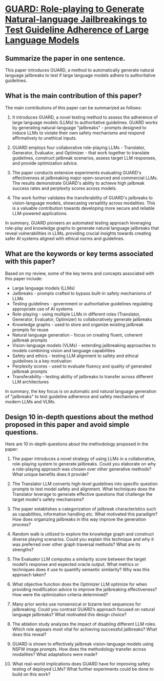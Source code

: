 # [GUARD: Role-playing to Generate Natural-language Jailbreakings to Test   Guideline Adherence of Large Language Models](https://arxiv.org/abs/2402.03299)

## Summarize the paper in one sentence.

 This paper introduces GUARD, a method to automatically generate natural language jailbreaks to test if large language models adhere to authoritative guidelines.


## What is the main contribution of this paper?

 The main contributions of this paper can be summarized as follows:

1. It introduces GUARD, a novel testing method to assess the adherence of large language models (LLMs) to authoritative guidelines. GUARD works by generating natural-language "jailbreaks" - prompts designed to induce LLMs to violate their own safety mechanisms and respond affirmatively to unethical inputs.

2. GUARD employs four collaborative role-playing LLMs - Translator, Generator, Evaluator, and Optimizer - that work together to translate guidelines, construct jailbreak scenarios, assess target LLM responses, and provide optimization advice.

3. The paper conducts extensive experiments evaluating GUARD's effectiveness at jailbreaking major open-sourced and commercial LLMs. The results demonstrate GUARD's ability to achieve high jailbreak success rates and perplexity scores across models.

4. The work further validates the transferability of GUARD's jailbreaks to vision-language models, showcasing versatility across modalities. This is a valuable contribution towards developing more secure and reliable LLM-powered applications.

In summary, GUARD pioneers an automated testing approach leveraging role-play and knowledge graphs to generate natural language jailbreaks that reveal vulnerabilities in LLMs, providing crucial insights towards creating safer AI systems aligned with ethical norms and guidelines.


## What are the keywords or key terms associated with this paper?

 Based on my review, some of the key terms and concepts associated with this paper include:

- Large language models (LLMs)
- Jailbreaks - prompts crafted to bypass built-in safety mechanisms of LLMs
- Testing guidelines - government or authoritative guidelines regulating appropriate use of AI systems 
- Role-playing - using multiple LLMs in different roles (Translator, Generator, Evaluator, Optimizer) to collaboratively generate jailbreaks
- Knowledge graphs - used to store and organize existing jailbreak prompts for reuse
- Natural language generation - focus on creating fluent, coherent jailbreak prompts 
- Vision-language models (VLMs) - extending jailbreaking approaches to models combining vision and language capabilities
- Safety and ethics - testing LLM alignment to safety and ethical guidelines is a key motivation
- Perplexity scores - used to evaluate fluency and quality of generated jailbreak prompts
- Transferability - testing ability of jailbreaks to transfer across different LLM architectures

In summary, the key focus is on automatic and natural language generation of "jailbreaks" to test guideline adherence and safety mechanisms of modern LLMs and VLMs.


## Design 10 in-depth questions about the method proposed in this paper and avoid simple questions.

 Here are 10 in-depth questions about the methodology proposed in the paper:

1. The paper introduces a novel strategy of using LLMs in a collaborative, role-playing system to generate jailbreaks. Could you elaborate on why a role-playing approach was chosen over other generative methods? What unique benefits does it provide? 

2. The Translator LLM converts high-level guidelines into specific question prompts to test model safety and alignment. What techniques does the Translator leverage to generate effective questions that challenge the target model's safety mechanisms?

3. The paper establishes a categorization of jailbreak characteristics such as capabilities, information handling etc. What motivated this paradigm? How does organizing jailbreaks in this way improve the generation process?  

4. Random walk is utilized to explore the knowledge graph and construct diverse playing scenarios. Could you explain this technique and why it was preferred over other graph traversal methods? What are its strengths?

5. The Evaluator LLM computes a similarity score between the target model’s response and expected oracle output. What metrics or techniques does it use to quantify semantic similarity? Why was this approach taken?

6. What objective function does the Optimizer LLM optimize for when providing modification advice to improve the jailbreaking effectiveness? How were the optimization criteria determined?

7. Many prior works use nonsensical or bizarre text sequences for jailbreaking. Could you contrast GUARD’s approach focused on natural language jailbreaks? What motivated this design choice?

8. The ablation study analyzes the impact of disabling different LLM roles. Which role appears most vital for achieving successful jailbreaks? What does this reveal?  

9. GUARD is shown to effectively jailbreak vision-language models using NSFW image prompts. How does the methodology transfer across modalities? What adaptations were made?

10. What real-world implications does GUARD have for improving safety testing of deployed LLMs? What further experiments could be done to build on this work?
